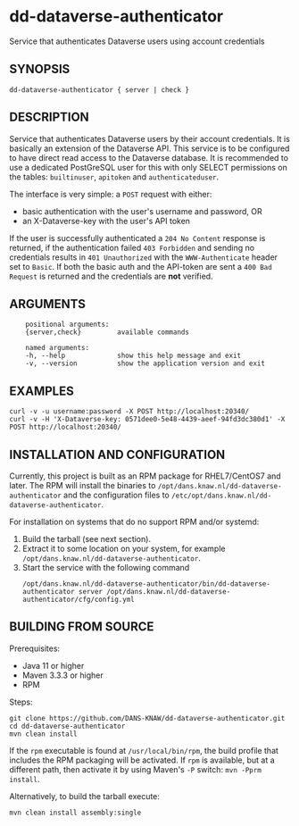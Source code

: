 dd-dataverse-authenticator
==========================

Service that authenticates Dataverse users using account credentials


SYNOPSIS
--------

    dd-dataverse-authenticator { server | check }

DESCRIPTION
-----------

Service that authenticates Dataverse users by their account credentials. It is basically an extension of the Dataverse API. This service is
to be configured to have direct read access to the Dataverse database. It is recommended to use a dedicated PostGreSQL user for this with only
SELECT permissions on the tables: `builtinuser`, `apitoken` and `authenticateduser`.

The interface is very simple: a `POST` request with either:

* basic authentication with the user's username and password, OR
* an X-Dataverse-key with the user's API token

If the user is successfully authenticated a `204 No Content` response is returned, if the authentication failed `403 Forbidden` and
sending no credentials results in `401 Unauthorized` with the `WWW-Authenticate` header set to `Basic`. If both the basic auth and the API-token
are sent a `400 Bad Request` is returned and the credentials are **not** verified.

ARGUMENTS
---------

        positional arguments:
        {server,check}         available commands
        
        named arguments:
        -h, --help             show this help message and exit
        -v, --version          show the application version and exit

EXAMPLES
--------

```
curl -v -u username:password -X POST http://localhost:20340/
curl -v -H 'X-Dataverse-key: 0571dee0-5e48-4439-aeef-94fd3dc380d1' -X POST http://localhost:20340/
```

INSTALLATION AND CONFIGURATION
------------------------------
Currently, this project is built as an RPM package for RHEL7/CentOS7 and later. The RPM will install the binaries to
`/opt/dans.knaw.nl/dd-dataverse-authenticator` and the configuration files to `/etc/opt/dans.knaw.nl/dd-dataverse-authenticator`.

For installation on systems that do no support RPM and/or systemd:

1. Build the tarball (see next section).
2. Extract it to some location on your system, for example `/opt/dans.knaw.nl/dd-dataverse-authenticator`.
3. Start the service with the following command
   ```
   /opt/dans.knaw.nl/dd-dataverse-authenticator/bin/dd-dataverse-authenticator server /opt/dans.knaw.nl/dd-dataverse-authenticator/cfg/config.yml 
   ```

BUILDING FROM SOURCE
--------------------
Prerequisites:

* Java 11 or higher
* Maven 3.3.3 or higher
* RPM

Steps:

    git clone https://github.com/DANS-KNAW/dd-dataverse-authenticator.git
    cd dd-dataverse-authenticator 
    mvn clean install

If the `rpm` executable is found at `/usr/local/bin/rpm`, the build profile that includes the RPM
packaging will be activated. If `rpm` is available, but at a different path, then activate it by using
Maven's `-P` switch: `mvn -Pprm install`.

Alternatively, to build the tarball execute:

    mvn clean install assembly:single
